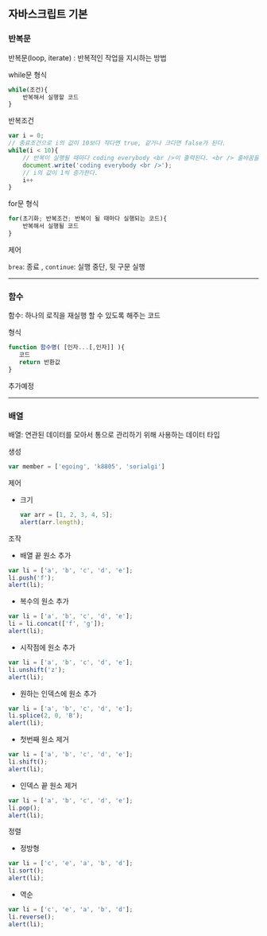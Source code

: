 ## 자바스크립트 기본
### 반복문

반복문(loop, iterate) : 반복적인 작업을 지시하는 방법<br> 

while문 형식<br> 

```jsx
while(조건){
	반복해서 실행할 코드
}
```

반복조건 <br> 

```jsx
var i = 0;
// 종료조건으로 i의 값이 10보다 작다면 true, 같거나 크다면 false가 된다.
while(i < 10){
    // 반복이 실행될 때마다 coding everybody <br />이 출력된다. <br /> 줄바꿈을 의미하는 HTML 태그
    document.write('coding everybody <br />');
    // i의 값이 1씩 증가한다.
    i++
}
```

for문 형식

```jsx
for(초기화; 반복조건; 반복이 될 때마다 실행되는 코드){
    반복해서 실행될 코드
}
```

제어 <br> 

 `brea`: 종료 , `continue`: 실행 중단, 뒷 구문 실행

---
### 함수

함수: 하나의 로직을 재실행 할 수 있도록 해주는 코드 <br> 

형식

```jsx
function 함수명( [인자...[,인자]] ){
   코드
   return 반환값
}
```
추가예정


---
### 배열

배열: 연관된 데이터를 모아서 통으로 관리하기 위해 사용하는 데이터 타입 <br> 

생성

```jsx
var member = ['egoing', 'k8805', 'sorialgi']
```

제어

- 크기

    ```jsx
    var arr = [1, 2, 3, 4, 5];
    alert(arr.length);
    ```

조작

- 배열 끝 원소 추가

```jsx
var li = ['a', 'b', 'c', 'd', 'e'];
li.push('f');
alert(li);
```

- 복수의 원소 추가

```jsx
var li = ['a', 'b', 'c', 'd', 'e'];
li = li.concat(['f', 'g']);
alert(li);
```

- 시작점에 원소 추가

```jsx
var li = ['a', 'b', 'c', 'd', 'e'];
li.unshift('z');
alert(li);
```

- 원하는 인덱스에 원소 추가

```jsx
var li = ['a', 'b', 'c', 'd', 'e'];
li.splice(2, 0, 'B');
alert(li);
```

- 첫번째 원소 제거

```jsx
var li = ['a', 'b', 'c', 'd', 'e'];
li.shift();
alert(li);
```

- 인덱스 끝 원소 제거

```jsx
var li = ['a', 'b', 'c', 'd', 'e'];
li.pop();
alert(li);
```

정렬

- 정방형

```jsx
var li = ['c', 'e', 'a', 'b', 'd'];
li.sort();
alert(li);
```

- 역순

```jsx
var li = ['c', 'e', 'a', 'b', 'd'];
li.reverse();
alert(li);
```
